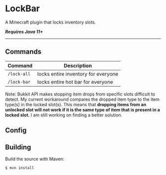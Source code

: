 # LockBar
A Minecraft plugin that locks inventory slots.

_**Requires Java 11+**_

---

## Commands

| Command     | Description                         |
|-------------|-------------------------------------|
| `/lock-all` | locks entire inventory for everyone |
| `/lock-bar` | locks entire hot bar for everyone   |

Note: Bukkit API makes stopping item drops from specific slots difficult to detect. My current workaround compares the 
dropped item type to the item type(s) in the locked slot(s). This means that **dropping items from an unlocked slot will
not work if it is the same type of item that is present in a locked slot.** I am still working on finding a better
solution.

## Config

## Building

Build the source with Maven:

```
$ mvn install
```